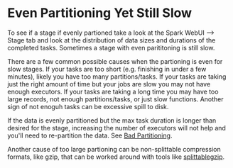 # Even Partitioning Yet Still Slow

To see if a stage if evenly partioned take a look at the Spark WebUI --> Stage tab and look at the distribution of data sizes and durations of the completed tasks. Sometimes a stage with even parititoning is still slow.

There are a few common possible causes when the partioning is even for slow stages. If your tasks are too short (e.g. finishing in under a few minutes), likely you have too many partitions/tasks. If your tasks are taking just the right amount of time but your jobs are slow you may not have enough executors. If your tasks are taking a long time you may have too large records, not enough partitions/tasks, or just slow functions. Another sign of not enoguh tasks can be excessive spill to disk.



If the data is evenly partitioned but the max task duration is longer than desired for the stage, increasing the number of executors will not help and you'll need to re-partition the data. See [Bad Partitioning](../bad_partitioning).


Another cause of too large partioning can be non-splittable compression formats, like gzip, that can be worked around with tools like [splittablegzip](https://github.com/nielsbasjes/splittablegzip).
